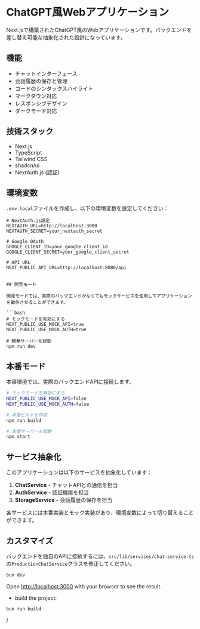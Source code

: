 # ChatGPT風Webアプリケーション

Next.jsで構築されたChatGPT風のWebアプリケーションです。バックエンドを差し替え可能な抽象化された設計になっています。

## 機能

- チャットインターフェース
- 会話履歴の保存と管理
- コードのシンタックスハイライト
- マークダウン対応
- レスポンシブデザイン
- ダークモード対応

## 技術スタック

- Next.js
- TypeScript
- Tailwind CSS
- shadcn/ui
- NextAuth.js (認証)

## 環境変数

`.env.local`ファイルを作成し、以下の環境変数を設定してください：

```
# NextAuth.js設定
NEXTAUTH_URL=http://localhost:3000
NEXTAUTH_SECRET=your_nextauth_secret

# Google OAuth
GOOGLE_CLIENT_ID=your_google_client_id
GOOGLE_CLIENT_SECRET=your_google_client_secret

# API URL
NEXT_PUBLIC_API_URL=http://localhost:8080/api


## 開発モード

開発モードでは、実際のバックエンドがなくてもモックサービスを使用してアプリケーションを動作させることができます。

```bash
# モックモードを有効にする
NEXT_PUBLIC_USE_MOCK_API=true
NEXT_PUBLIC_USE_MOCK_AUTH=true

# 開発サーバーを起動
npm run dev
```

## 本番モード

本番環境では、実際のバックエンドAPIに接続します。

```bash
# モックモードを無効にする
NEXT_PUBLIC_USE_MOCK_API=false
NEXT_PUBLIC_USE_MOCK_AUTH=false

# 本番ビルドを作成
npm run build

# 本番サーバーを起動
npm start
```

## サービス抽象化

このアプリケーションは以下のサービスを抽象化しています：

1. **ChatService** - チャットAPIとの通信を担当
2. **AuthService** - 認証機能を担当
3. **StorageService** - 会話履歴の保存を担当

各サービスには本番実装とモック実装があり、環境変数によって切り替えることができます。

## カスタマイズ

バックエンドを独自のAPIに接続するには、`src/lib/services/chat-service.ts`の`ProductionChatService`クラスを修正してください。

```bash
bun dev
```

Open [http://localhost:3000](http://localhost:3000) with your browser to see the result.

- build the project:

```bash
bun run build
```

/
